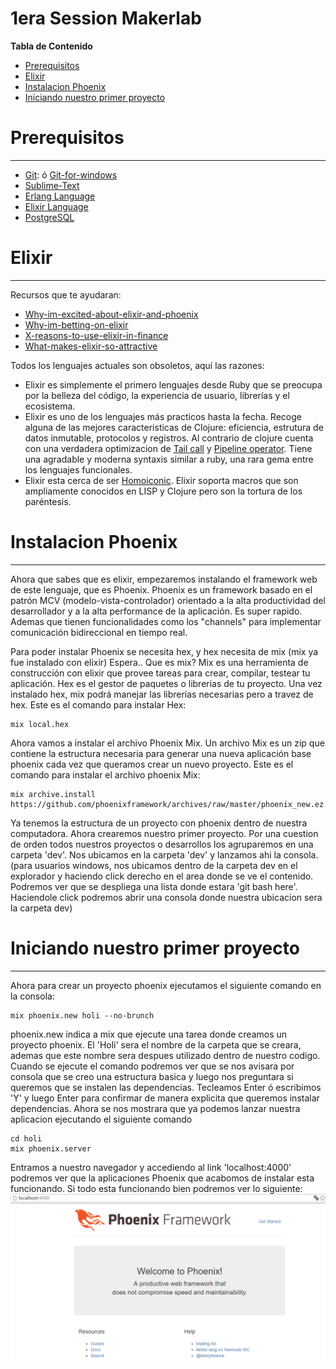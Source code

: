 1era Session Makerlab
===================

**Tabla de Contenido**
- [Prerequisitos](#prerequisitos)
- [Elixir](#elixir)
- [Instalacion Phoenix](#instalacion-phoenix)
- [Iniciando nuestro primer proyecto](#iniciando-nuestro-primer-proyecto)


# Prerequisitos
-------------

* [Git](https://git-scm.com/): ó [Git-for-windows](https://git-for-windows.github.io)
* [Sublime-Text](https://www.sublimetext.com/)
* [Erlang Language](https://www.erlang-solutions.com/resources/download.html)
* [Elixir Language](http://elixir-lang.org/install.html)
* [PostgreSQL](http://www.postgresql.org/download/)

# Elixir
-------------
Recursos que te ayudaran:
* [Why-im-excited-about-elixir-and-phoenix](https://jerel.co/blog/2016/01/why-im-excited-about-elixir-and-phoenix)
* [Why-im-betting-on-elixir](https://medium.com/@kenmazaika/why-im-betting-on-elixir-7c8f847b58#.4o7tqjyzp)
* [X-reasons-to-use-elixir-in-finance](http://blog.johnorford.com/2015/11/01/x-reasons-to-use-elixir-in-finance/)
* [What-makes-elixir-so-attractive](http://ruby2elixir.github.io/posts/2015/12-29-what-makes-elixir-so-attractive-for-some-developers.html)


Todos los lenguajes actuales son obsoletos, aquí las razones:
- Elixir es simplemente el primero lenguajes desde Ruby que se preocupa por la belleza del código, la experiencia de usuario, librerías y el ecosistema.
- Elixir es uno de los lenguajes más practicos hasta la fecha. Recoge alguna de las mejores caracteristicas de Clojure: eficiencia, estrutura de datos inmutable, protocolos y registros. Al contrario de clojure cuenta con una verdadera optimizacion de [Tail call](https://en.wikipedia.org/wiki/Tail_call) y [Pipeline operator](http://elixir-lang.org/getting-started/enumerables-and-streams.html#the-pipe-operator). Tiene una agradable y moderna syntaxis similar a ruby, una rara gema entre los lenguajes funcionales.
- Elixir esta cerca de ser [Homoiconic](https://en.wikipedia.org/wiki/Homoiconicity). Elixir soporta macros que son ampliamente conocidos en LISP y Clojure pero son la tortura de los paréntesis.


# Instalacion Phoenix
-------------
Ahora que sabes que es elixir, empezaremos instalando el framework web de este lenguaje, que es Phoenix.
Phoenix es un framework basado en el patrón MCV (modelo-vista-controlador) orientado a la alta productividad del desarrollador y a la alta performance de la aplicación. Es super rapido. Ademas que tienen funcionalidades como los "channels" para implementar comunicación bidireccional en tiempo real. 

Para poder instalar Phoenix se necesita hex, y hex necesita de mix (mix ya fue instalado con elixir)
Espera..
Que es mix?
Mix es una herramienta de construcción con elixir que provee tareas para crear, compilar, testear tu aplicación.
Hex es el gestor de paquetes o librerias de tu proyecto. Una vez instalado hex, mix podrá manejar las librerías necesarias pero a travez de hex. 
Este es el comando para instalar Hex:
```
mix local.hex
```
Ahora vamos a instalar el archivo Phoenix Mix. Un archivo Mix es un zip que contiene la estructura necesaria para generar una nueva aplicación base phoenix cada vez que queramos crear un nuevo proyecto.
Este es el comando para instalar el archivo phoenix Mix:
```
mix archive.install https://github.com/phoenixframework/archives/raw/master/phoenix_new.ez
```
Ya tenemos la estructura de un proyecto con phoenix dentro de nuestra computadora. Ahora crearemos nuestro primer proyecto.
Por una cuestion de orden todos nuestros proyectos o desarrollos los agruparemos en una carpeta 'dev'. Nos ubicamos en la carpeta 'dev' y lanzamos ahi la consola. (para usuarios windows, nos ubicamos dentro de la carpeta dev en el explorador y haciendo click derecho en el area donde se ve el contenido. Podremos ver que se despliega una lista donde estara 'git bash here'. Haciendole click podremos abrir una consola donde nuestra ubicacion sera la carpeta dev)

# Iniciando nuestro primer proyecto
-------------
Ahora para crear un proyecto phoenix ejecutamos el siguiente comando en la consola:
```
mix phoenix.new holi --no-brunch
```
phoenix.new indica a mix que ejecute una tarea donde creamos un proyecto phoenix. El 'Holi' sera el nombre de la carpeta que se creara, ademas que este nombre sera despues utilizado dentro de nuestro codigo.
Cuando se ejecute el comando podremos ver que se nos avisara por consola que se creo una estructura basica y luego nos preguntara si queremos que se instalen las dependencias. Tecleamos Enter ó escribimos 'Y' y luego Enter para confirmar de manera explicita que queremos instalar dependencias.
Ahora se nos mostrara que ya podemos lanzar nuestra aplicacion ejecutando el siguiente comando
```
cd holi
mix phoenix.server
```
Entramos a nuestro navegador y accediendo al link 'localhost:4000' podremos ver que la aplicaciones Phoenix que acabomos de instalar esta funcionando.
 Si todo esta funcionando bien podremos ver lo siguiente:
![Welcome png](img/welcome.png)